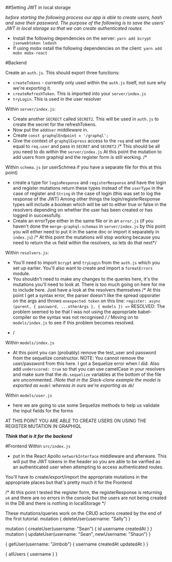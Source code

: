 ##Setting JWT in local storage

*before starting the following process our app is able to create users, hash and save their password. The purpose of the following is to save the users' JWT in local storage so that we can create authenticated routes*

- Install the following dependencies on the server: `yarn add bcrypt jsonwebtoken lodash`
- If using mobx nstall the following dependencies on the client: `yarn add mobx mobx-react`

#Backend

Create an `auth.js`. This should export three functions:
  - `createTokens` - currently only used within the `auth.js` itself, not sure why we're exporting it.
  - `createRefreshToken`. This is imported into your `server/index.js`
  - `tryLogin`. This is used in the user resolver

Within `server/index.js`:
  - Create another `SECRECT` called `SECRET2`. This will be used in `auth.js` to create the secret for the refreshTokens.
  - Now put the `addUser` middleware in.
  - Create `const graphqlEndpoint = '/graphql';`
  - Give the context of `graphqlExpress` access to the `req` and set the user equal to `req.user` and pass in `SECRET` and `SECRET2`
/*
This should be all you need to do within the `server/index.js`
At this point the mutation to add users from graphiql and the register form is still working.
/*

Within `schema.js` (or userSchmea if you have a separate file for this at this point)
  - create a type for `loginResponse` and `registerResponse` and have the login and register mutations return these types instead of the `userType` in the case of register and `String` in the case of login (this was set to log the response of the JWT)
  Among other things the login/registerResponse types will include a boolean which will be set to either true or false in the resolvers depending on whether the user has been created or has logged in successfully.
  - Create an errorType either in the same file or in an `error.js` (if you haven't done the `merge-graphql-schemas` in `server/index.js` by this point you will either need to put it in the same doc or import it separately in `index.js`)
  /* At this point the mutations will stop working because you need to return the `ok` field within the resolvers, so lets do that next*/

Within `resolvers.js`:
 - You'll need to import `bcrypt` and `tryLogin` from the `auth.js` which you set up earlier. You'll also want to create and import a `formatErrors` module.
  - You shouldn't need to make any changes to the queries here, it's the mutations you'll need to look at. There is too much going on here for me to include here. Just have a look at the resolvers themselves
/*
At this point I get a syntax error, the parser doesn't like the spread opporater on the args and throws `enexpected token` on this line:
`register: async (parent, { password, ...otherArgs }, { models }) =>`
RESOLVED: The problem seemed to be that I was not using the appropriate babel-compiler so the syntax was not recognised
*/
/*
Moving on to `models/index.js` to see if this problem becomes resolved.
* /

Within `models/index.js`
  - At this point you can (probably) remove the test_user and password from the sequelize constructor. NOTE: You cannot remove the user/password from this here. I got a Sequelize error when I did.
  Also add `underscored: true` so that you can use camelCase in your resolvers and make sure that the `db.sequelize` variables at the bottom of the file are uncommented.
/*Note that in the Slack-clone example the model is exported as `model` whereas in ours we're exporting as `db`*/

Within `models/user.js`
  - here we are going to use some Sequelize methods to help us validate the input fields for the forms

AT THIS POINT YOU ARE ABLE TO CREATE USERS ON USING THE REGISTER MUTATION IN GRAPHIQL

***Think that is it for the backend***

#Frontend
Within `src/index.js`
  - put in the React Apollo `networkInterface` middleware and afterware. This will put the JWT tokens in the header so you are able to be varified as an authenticated user when attempting to access authenticated routes.

You'll have to create/export/import the appropriate mutations in the appropriate places but that's pretty much it for the Frontend

/*
At this point I tested the register form, the registerResponse is returning `ok` and there are no errors in the console but the users are not being created in the DB and there is nothing in localStorage
*/











These mutations/queries work on the CRUD actions created by the end of the first tutorial.
mutation {
  deleteUser(username: "Sally")
}

mutation {
  createUser(username: "Sean") {
    id
    username
    createdAt
  }
}
mutation {
  updateUser(username: "Sean", newUsername: "Shaun")
}

{
	getUser(username: "Jimbob") {
    username
    createdAt
    updatedAt
  }
}

{
  allUsers {
    username
  }
}
